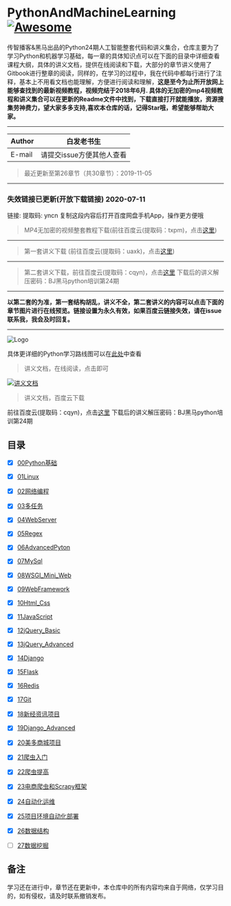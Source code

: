 # PythonAndMachineLearning [![Awesome](https://cdn.rawgit.com/sindresorhus/awesome/d7305f38d29fed78fa85652e3a63e154dd8e8829/media/badge.svg)](https://github.com/sindresorhus/awesome)



传智播客&黑马出品的Python24期人工智能整套代码和讲义集合，仓库主要为了学习Python和机器学习基础，每一章的具体知识点可以在下面的目录中详细查看课程大纲，具体的讲义文档，提供在线阅读和下载，大部分的章节讲义使用了Gitbook进行整章的阅读，同样的，在学习的过程中，我在代码中都每行进行了注释，基本上不用看文档也能理解，方便进行阅读和理解，**这是至今为止所开放网上能够查找到的最新视频教程，视频完结于2018年6月. 具体的无加密的mp4视频教程和讲义集合可以在更新的Readme文件中找到，下载直接打开就能播放，资源搜集劳神费力，望大家多多支持,喜欢本仓库的话，记得Star哦，希望能够帮助大家。**
                                                                                                                                      
****
	
|Author|白发老书生|
|---|---
|E-mail|请提交issue方便其他人查看
> 最近更新至第26章节（共30章节）：2019-11-05

****
### 失效链接已更新(开放下载链接) 2020-07-11

链接:  提取码: yncn 复制这段内容后打开百度网盘手机App，操作更方便哦
> MP4无加密的视频整套教程下载(前往百度云(提取码：txpm)，点击[这里](https://pan.baidu.com/s/1UOJF0pgnoL-JNf0AI8nTuA))
****
> 第一套讲义下载 (前往百度云(提取码：uaxk)，点击[这里](https://pan.baidu.com/s/1dZxU6ueqvvsjJEnBeuA5wA))
****
> 第二套讲义下载，前往百度云(提取码：cqyn)，点击[这里](https://pan.baidu.com/s/1MJKHg-mFIhiee2QuaS557A)
下载后的讲义解压密码：BJ黑马python培训第24期
****


**以第二套的为准，第一套结构胡乱，讲义不全，第二套讲义的内容可以点击下面的章节图片进行在线预览。链接设置为永久有效，如果百度云链接失效，请在issue联系我，我会及时回复。**
****

![Logo](https://i.imgur.com/lAUV1FT.png)

具体更详细的Python学习路线图可以在[此处](http://bbs.itheima.com/forum.php?mod=viewthread&tid=414606&page=1)中查看

> 讲义文档，在线阅读，点击即可

[![讲义文档](https://i.imgur.com/pE1FRnd.png)](https://haozhang95.github.io/Python24/)

> 讲义文档，百度云下载

前往百度云(提取码：cqyn)，点击[这里](https://pan.baidu.com/s/1MJKHg-mFIhiee2QuaS557A)
下载后的讲义解压密码：BJ黑马python培训第24期

<h2 id="catalog">目录</h2>

- [x] [00Python基础](/00Python/README.md)
- [x] [01Linux](/01Linux/README.md)
- [x] [02网络编程](/02NetworkProgramming/README.md)
- [x] [03多任务](/03Thread/README.md)
- [x] [04WebServer](/04WebServer/README.md)
- [x] [05Regex](/05Regex/README.md)
- [x] [06AdvancedPyton](/06AdvancedPyton/README.md)
- [x] [07MySql](/07MySql/README.md)
- [x] [08WSGI_Mini_Web](/08WSGI_Mini_Web/README.md)
- [x] [09WebFramework](/09WebFramework/README.md)
- [x] [10Html_Css](/10Html_Css/README.md)

- [x] [11JavaScript](/11JavaScript/README.md)
- [x] [12jQuery_Basic](/12jQuery_Basic/README.md)
- [x] [13jQuery_Advanced](/13jQuery_Advanced/README.md)
- [x] [14Django](/14Django/README.md)
- [x] [15Flask](/15Flask/README.md)
- [x] [16Redis](/16Redis/README.md)
- [x] [17Git](/17Git/README.md)
- [x] [18新经资讯项目](/18NewsProject/README.md)
- [x] [19Django_Advanced](/19Django_Advanced/README.md)
- [x] [20美多商城项目](/20天天生鲜项目/README.md)

- [x] [21爬虫入门](/21爬虫入门/README.md)
- [x] [22爬虫提高](/22爬虫提高/README.md)
- [x] [23电商爬虫和Scrapy框架](/23电商爬虫和Scrapy框架/README.md)
- [x] [24自动化运维](/24自动化运维/README.md)
- [x] [25项目环境自动化部署](/25项目环境自动化部署/README.md)
- [x] [26数据结构](/26数据结构/README.md)
- [ ] [27数据挖掘](/27数据挖掘/README.md)


## 备注
学习还在进行中，章节还在更新中，本仓库中的所有内容均来自于网络，仅学习目的，如有侵权，请及时联系撤销发布。
